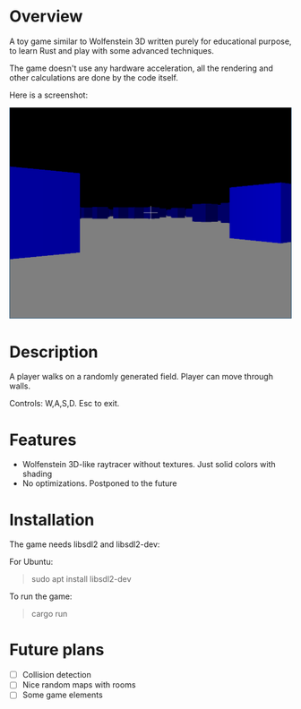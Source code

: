 # Overview

A toy game similar to Wolfenstein 3D written purely for educational purpose, to
learn Rust and play with some advanced techniques.

The game doesn't use any hardware acceleration, all the rendering and other
calculations are done by the code itself.

Here is a screenshot:

![Screenshot](images/wolfenrust.png)

# Description

A player walks on a randomly generated field. Player can move through walls.

Controls: W,A,S,D. Esc to exit.

# Features

- Wolfenstein 3D-like raytracer without textures. Just solid colors
  with shading
- No optimizations. Postponed to the future

# Installation

The game needs libsdl2 and libsdl2-dev:

For Ubuntu:

> sudo apt install libsdl2-dev

To run the game:

> cargo run

# Future plans

- [ ] Collision detection
- [ ] Nice random maps with rooms
- [ ] Some game elements